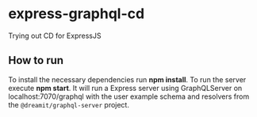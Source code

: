 # express-graphql-cd
Trying out CD for ExpressJS

## How to run
To install the necessary dependencies run **npm install**. To run the server execute **npm start**. It will run a Express server using GraphQLServer on localhost:7070/graphql with the user example schema and resolvers from the `@dreamit/graphql-server` project.
